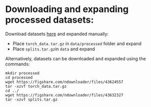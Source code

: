 



# Downloading and expanding processed datasets:

Download datasets [here](https://figshare.com/account/articles/24798855) and expanded manually:
* Place `torch_data.tar.gz` in `data/processed` folder and expand
* Place `splits.tar.gz`in `data` and expand

Alternatively, datasets can be downloaded and expanded using the commands:

```
mkdir processed
cd processed
wget https://figshare.com/ndownloader/files/43624557
tar -xzvf torch_data.tar.gz
cd ../
wget https://figshare.com/ndownloader/files/43632327
tar -xzvf splits.tar.gz
```